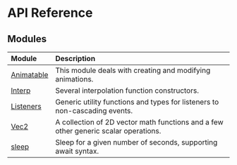 # API Reference

## Modules

| Module | Description |
| :------ | :------ |
| [Animatable](Animatable/index.md) | This module deals with creating and modifying animations. |
| [Interp](Interp/index.md) | Several interpolation function constructors. |
| [Listeners](Listeners/index.md) | Generic utility functions and types for listeners to non-cascading events. |
| [Vec2](Vec2/index.md) | A collection of 2D vector math functions and a few other generic scalar operations. |
| [sleep](sleep/index.md) | Sleep for a given number of seconds, supporting await syntax. |
